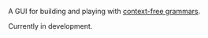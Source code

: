 A GUI for building and playing with [context-free grammars](https://en.wikipedia.org/wiki/Context-free_grammar).

Currently in development.